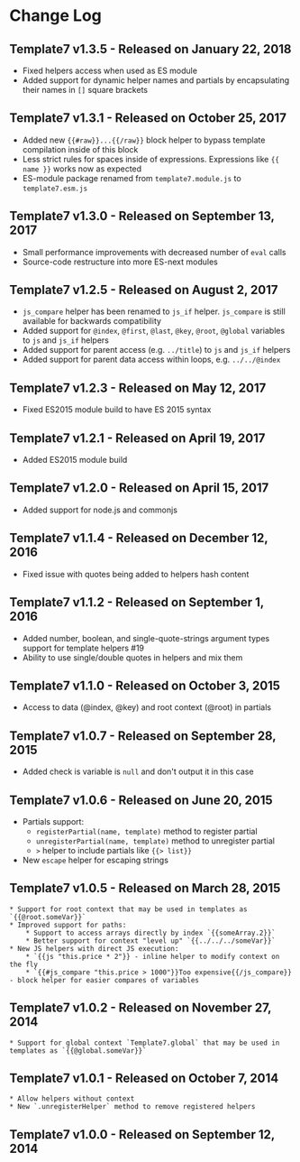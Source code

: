 # Change Log

## Template7 v1.3.5 - Released on January 22, 2018
  * Fixed helpers access when used as ES module
  * Added support for dynamic helper names and partials by encapsulating their names in `[]` square brackets

## Template7 v1.3.1 - Released on October 25, 2017
  * Added new `{{#raw}}...{{/raw}}` block helper to bypass template compilation inside of this block
  * Less strict rules for spaces inside of expressions. Expressions like `{{ name }}` works now as expected
  * ES-module package renamed from `template7.module.js` to `template7.esm.js`

## Template7 v1.3.0 - Released on September 13, 2017
  * Small performance improvements with decreased number of `eval` calls
  * Source-code restructure into more ES-next modules

## Template7 v1.2.5 - Released on August 2, 2017
  * `js_compare` helper has been renamed to `js_if` helper. `js_compare` is still available for backwards compatibility
  * Added support for `@index`, `@first`, `@last`, `@key`, `@root`, `@global` variables to `js` and `js_if` helpers
  * Added support for parent access (e.g. `../title`)  to `js` and `js_if` helpers
  * Added support for parent data access within loops, e.g. `../../@index`

## Template7 v1.2.3 - Released on May 12, 2017
  * Fixed ES2015 module build to have ES 2015 syntax

## Template7 v1.2.1 - Released on April 19, 2017
  * Added ES2015 module build

## Template7 v1.2.0 - Released on April 15, 2017
  * Added support for node.js and commonjs

## Template7 v1.1.4 - Released on December 12, 2016
  * Fixed issue with quotes being added to helpers hash content

## Template7 v1.1.2 - Released on September 1, 2016
  * Added number, boolean, and single-quote-strings argument types support for template helpers #19
  * Ability to use single/double quotes in helpers and mix them

## Template7 v1.1.0 - Released on October 3, 2015
  * Access to data (@index, @key) and root context (@root) in partials

## Template7 v1.0.7 - Released on September 28, 2015
  * Added check is variable is `null` and don't output it in this case

## Template7 v1.0.6 - Released on June 20, 2015
  * Partials support:
    * `registerPartial(name, template)` method to register partial
    * `unregisterPartial(name, template)` method to unregister partial
    * `>` helper to include partials like `{{> list}}`
  * New `escape` helper for escaping strings

## Template7 v1.0.5 - Released on March 28, 2015
    * Support for root context that may be used in templates as `{{@root.someVar}}`
    * Improved support for paths:
        * Support to access arrays directly by index `{{someArray.2}}`
        * Better support for context "level up" `{{../../../someVar}}`
    * New JS helpers with direct JS execution:
        * `{{js "this.price * 2"}} - inline helper to modify context on the fly
        * `{{#js_compare "this.price > 1000"}}Too expensive{{/js_compare}} - block helper for easier compares of variables

## Template7 v1.0.2 - Released on November 27, 2014
    * Support for global context `Template7.global` that may be used in templates as `{{@global.someVar}}`

## Template7 v1.0.1 - Released on October 7, 2014
    * Allow helpers without context
    * New `.unregisterHelper` method to remove registered helpers

## Template7 v1.0.0 - Released on September 12, 2014
